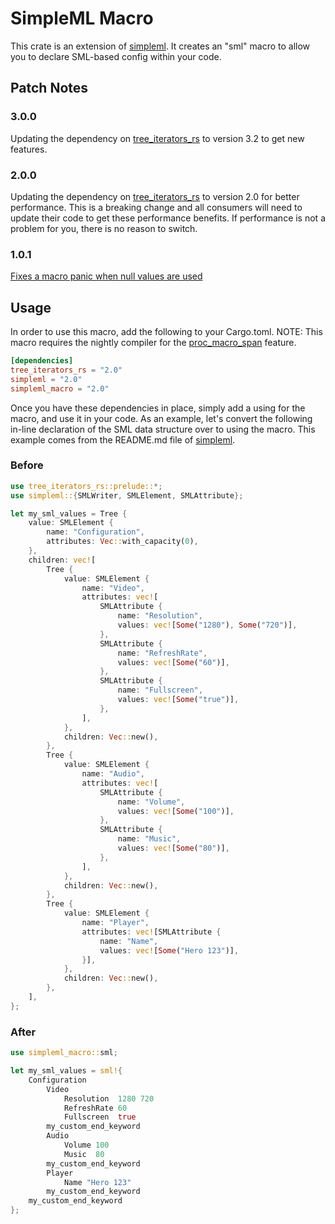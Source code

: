 # SimpleML Macro

This crate is an extension of [simpleml](https://crates.io/crates/simpleml). It
creates an "sml" macro to allow you to declare SML-based config within your
code.

## Patch Notes

### 3.0.0

Updating the dependency on
[tree_iterators_rs](https://crates.io/crates/tree_iterators_rs) to version 3.2
to get new features.

### 2.0.0

Updating the dependency on
[tree_iterators_rs](https://crates.io/crates/tree_iterators_rs) to version 2.0
for better performance. This is a breaking change and all consumers will need to
update their code to get these performance benefits. If performance is not a
problem for you, there is no reason to switch.

### 1.0.1

[Fixes a macro panic when null values are used](https://github.com/mr-adult/SimpleML/issues/1)

## Usage

In order to use this macro, add the following to your Cargo.toml. NOTE: This
macro requires the nightly compiler for the
[proc_macro_span](https://github.com/rust-lang/rust/issues/54725) feature.

```toml
[dependencies]
tree_iterators_rs = "2.0"
simpleml = "2.0"
simpleml_macro = "2.0"
```

Once you have these dependencies in place, simply add a using for the macro, and
use it in your code. As an example, let's convert the following in-line
declaration of the SML data structure over to using the macro. This example
comes from the README.md file of [simpleml](https://crates.io/crates/simpleml).

### Before

```rust
use tree_iterators_rs::prelude::*;
use simpleml::{SMLWriter, SMLElement, SMLAttribute};

let my_sml_values = Tree {
    value: SMLElement {
        name: "Configuration",
        attributes: Vec::with_capacity(0),
    },
    children: vec![
        Tree {
            value: SMLElement {
                name: "Video",
                attributes: vec![
                    SMLAttribute {
                        name: "Resolution",
                        values: vec![Some("1280"), Some("720")],
                    },
                    SMLAttribute {
                        name: "RefreshRate",
                        values: vec![Some("60")],
                    },
                    SMLAttribute {
                        name: "Fullscreen",
                        values: vec![Some("true")],
                    },
                ],
            },
            children: Vec::new(),
        },
        Tree {
            value: SMLElement {
                name: "Audio",
                attributes: vec![
                    SMLAttribute {
                        name: "Volume",
                        values: vec![Some("100")],
                    },
                    SMLAttribute {
                        name: "Music",
                        values: vec![Some("80")],
                    },
                ],
            },
            children: Vec::new(),
        },
        Tree {
            value: SMLElement {
                name: "Player",
                attributes: vec![SMLAttribute {
                    name: "Name",
                    values: vec![Some("Hero 123")],
                }],
            },
            children: Vec::new(),
        },
    ],
};
```

### After

```rust
use simpleml_macro::sml;

let my_sml_values = sml!{
    Configuration
        Video
            Resolution  1280 720
            RefreshRate 60
            Fullscreen  true
        my_custom_end_keyword
        Audio
            Volume 100
            Music  80
        my_custom_end_keyword
        Player
            Name "Hero 123"
        my_custom_end_keyword
    my_custom_end_keyword
};
```
